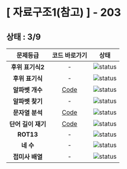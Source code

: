 # [ 자료구조1(참고) ] - 203
## 상태 : 3/9

| 문제등급 | 코드 바로가기 | 상태 |
| :-: | :-: | :-: |
| **후위 표기식2** | - | ![status][PREPARING] |
| **후위 표기식** | - | ![status][PREPARING] |
| **알파벳 개수** | [Code](./_10808/Main.java) | ![status][DONE] |
| **알파벳 찾기** | - | ![status][PREPARING] |
| **문자열 분석** | [Code](./_10820/Main.java) | ![status][DONE] |
| **단어 길이 재기** | [Code](./_2743/Main.java) | ![status][DONE] |
| **ROT13** | - | ![status][PREPARING] |
| **네 수** | - | ![status][PREPARING] |
| **접미사 배열** | - | ![status][PREPARING] |

[PREPARING]: https://img.shields.io/badge/-준비%20중-B31B1B
[DOING]: https://img.shields.io/badge/-진행%20중-31AE0F
[DONE]: https://img.shields.io/badge/-완%20료-006EBD
